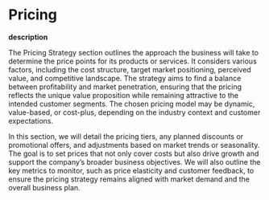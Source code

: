 # Pricing

**description**

The Pricing Strategy section outlines the approach the business will take to determine the price points for its products or services. It considers various factors, including the cost structure, target market positioning, perceived value, and competitive landscape. The strategy aims to find a balance between profitability and market penetration, ensuring that the pricing reflects the unique value proposition while remaining attractive to the intended customer segments. The chosen pricing model may be dynamic, value-based, or cost-plus, depending on the industry context and customer expectations.

In this section, we will detail the pricing tiers, any planned discounts or promotional offers, and adjustments based on market trends or seasonality. The goal is to set prices that not only cover costs but also drive growth and support the company’s broader business objectives. We will also outline the key metrics to monitor, such as price elasticity and customer feedback, to ensure the pricing strategy remains aligned with market demand and the overall business plan.